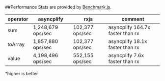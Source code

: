 ##Performance
Stats are provided by [Benchmark.js](https://github.com/bestiejs/benchmark.js).

|operator|asyncplify|rxjs|comment|
|--------|----------|----|-------|
|sum|1,248,679 ops/sec|102,377 ops/sec|asyncplify 164.7x faster than rx|
|toArray|1,857,880 ops/sec|102,377 ops/sec|asyncplify 18.1x faster than rx|
|value|4,198,496 ops/sec|552,155 ops/sec|asyncplify 7.6x faster than rx|
*higher is better
